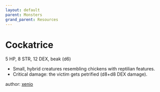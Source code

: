 ```yaml
---
layout: default
parent: Monsters
grand_parent: Resources 
--- 
```

# Cockatrice
5 HP, 8 STR, 12 DEX, beak (d6)  
- Small, hybrid creatures resembling chickens with reptilian features.  
- Critical damage: the victim gets petrified (d8+d8 DEX damage).  

author: [xenio](https://xenioinabottle.blogspot.com) 
